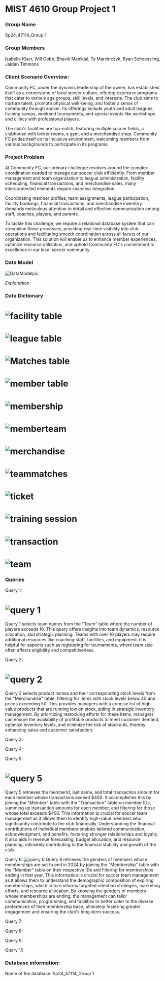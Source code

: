 # MIST 4610 Group Project 1 
### Group Name

Sp24_47114_Group 1

### Group Members
Isabelle Kiser, Will Cobb, Bhavik Maniklal, Ty Marcinczyk, Ryan Schoessling, Jaiden Timmons

### Client Scenario Overview:

Community FC, under the dynamic leadership of the owner, has established itself as a cornerstone of local soccer culture, offering extensive programs that cater to various age groups, skill levels, and interests. The club aims to nurture talent, promote physical well-being, and foster a sense of community through soccer. Its offerings include youth and adult leagues, training camps, weekend tournaments, and special events like workshops and clinics with professional players.

The club's facilities are top-notch, featuring multiple soccer fields, a clubhouse with locker rooms, a gym, and a merchandise shop. Community FC prides itself on its inclusive environment, welcoming members from various backgrounds to participate in its programs.

### Project Problem

At Community FC, our primary challenge revolves around the complex coordination needed to manage our soccer club efficiently. From member management and team organization to league administration, facility scheduling, financial transactions, and merchandise sales, many interconnected elements require seamless integration.

Coordinating member profiles, team assignments, league participation, facility bookings, financial transactions, and merchandise inventory demands meticulous attention to detail and effective communication among staff, coaches, players, and parents.

To tackle this challenge, we require a relational database system that can streamline these processes, providing real-time visibility into club operations and facilitating smooth coordination across all facets of our organization. This solution will enable us to enhance member experiences, optimize resource utilization, and uphold Community FC's commitment to excellence in our local soccer community.

### Data Model 
![DataModelpic](https://github.com/isabellekiser/Soccer-Team/assets/149964200/0969a4d6-e0a9-46c0-8d85-15938972a8c4)

*Explanation*

### Data Dictionary
# ![facility table](https://github.com/isabellekiser/Soccer-Team/assets/149964200/7c653ca1-baa1-47d7-939e-9fc8659a3bac)
# ![league table](https://github.com/isabellekiser/Soccer-Team/assets/149964200/323a022f-6323-4773-ba2c-74be7007c44e)
# ![Matches table](https://github.com/isabellekiser/Soccer-Team/assets/149964200/c9423233-45d4-4ebb-bac0-8870db6f7354)
# ![member table](https://github.com/isabellekiser/Soccer-Team/assets/149964200/723b2a7f-c405-41ca-9f8d-af394346bc80)
# ![membership](https://github.com/isabellekiser/Soccer-Team/assets/149964200/693112a9-098b-4c38-a58e-179d7800a526)
# ![memberteam](https://github.com/isabellekiser/Soccer-Team/assets/149964200/49d3644e-f895-4fc2-9772-ea213566af57)
# ![merchandise](https://github.com/isabellekiser/Soccer-Team/assets/149964200/57f318a3-1e06-4688-9380-3c50bd3224f2)
# ![teammatches](https://github.com/isabellekiser/Soccer-Team/assets/149964200/90482a3b-b63f-4bdb-947c-0a0099d2e614)
# ![ticket](https://github.com/isabellekiser/Soccer-Team/assets/149964200/041dde10-9805-45e5-917b-72d627dfc7a4)
# ![training session](https://github.com/isabellekiser/Soccer-Team/assets/149964200/c238d21b-eb68-45d6-9659-c365abccb6dd)
# ![transaction](https://github.com/isabellekiser/Soccer-Team/assets/149964200/080d167a-cc50-40d8-aa7f-1e323001dad9)
# ![team](https://github.com/isabellekiser/Soccer-Team/assets/149964200/e406d8ea-69ca-4ccb-8b92-74c8a9fc2be0)

### Queries
Query 1:
# ![query 1](https://github.com/isabellekiser/Soccer-Team/assets/149964200/67b69ad1-f6ca-4a44-be75-6a3197a18cad)
Query 1 selects team names from the "Team" table where the number of players exceeds 10. This query offers insights into team dynamics, resource allocation, and strategic planning. Teams with over 10 players may require additional resources like coaching staff, facilities, and equipment. It is helpful for aspects such as registering for tournaments, where team size often affects eligibility and competitiveness.

Query 2:
# ![query 2](https://github.com/isabellekiser/Soccer-Team/assets/149964200/fd65a8e7-3b9c-4a08-99d6-f6f0c01187e1)
Query 2 selects product names and their corresponding stock levels from the "Merchandise" table, filtering for items with stock levels below 40 and prices exceeding 50. This provides managers with a concise list of high-value products that are running low on stock, aiding in strategic inventory management. By prioritizing restocking efforts for these items, managers can ensure the availability of profitable products to meet customer demand, optimize inventory levels, and minimize the risk of stockouts, thereby enhancing sales and customer satisfaction.

Query 3:

Query 4:

Query 5:
# ![query 5](https://github.com/isabellekiser/Soccer-Team/assets/149964200/10fa89bf-6952-4dda-aa0e-ae31ba6b6e0f)
Query 5 retrieves the memberId, last name, and total transaction amount for each member whose transactions exceed $400. It accomplishes this by joining the "Member" table with the "Transaction" table on member IDs, summing up transaction amounts for each member, and filtering for those whose total exceeds $400. This information is crucial for soccer team management as it allows them to identify high-value members who significantly contribute to the club financially. Understanding the financial contributions of individual members enables tailored communication, acknowledgment, and benefits, fostering stronger relationships and loyalty. It also aids in revenue forecasting, budget allocation, and resource planning, ultimately contributing to the financial stability and growth of the club


Query 6:
![query 6](https://github.com/isabellekiser/Soccer-Team/assets/149964200/8902c08c-e079-468c-820f-9decf29e7185)
Query 6 retrieves the genders of members whose memberships are set to end in 2024 by joining the "Membership" table with the "Member" table on their respective IDs and filtering for memberships ending in that year. This information is crucial for soccer team management as it allows them to understand the demographic composition of expiring memberships, which in turn informs targeted retention strategies, marketing efforts, and resource allocation. By knowing the genders of members whose memberships are ending, the management can tailor communication, programming, and facilities to better cater to the diverse preferences of their membership base, ultimately fostering greater engagement and ensuring the club's long-term success.


Query 7:


Query 8:


Query 9:


Query 10:

### Database information:
Name of the database: Sp24_47114_Group 1
